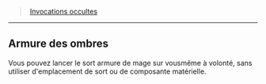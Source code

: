 ﻿---
!GenericItem
Name: Armure des ombres
Id: warlock_occultsummons_hd.md#armure-des-ombres
ParentLink: warlock_occultsummons_hd.md#invocations-occultes
ParentName: Invocations occultes
NameLevel: 2
Attributes:
  Name: Armure des ombres
  Markdown: >+
    ## <!--Name-->Armure des ombres<!--/Name-->


    Vous pouvez lancer le sort armure de mage sur vousmême à volonté, sans utiliser d'emplacement de sort ou de composante matérielle.

AttributesDictionary: >+
  Name: Armure des ombres

  Markdown: >+

    ## <!--Name-->Armure des ombres<!--/Name-->





    Vous pouvez lancer le sort armure de mage sur vousmême à volonté, sans utiliser d'emplacement de sort ou de composante matérielle.



---
> [Invocations occultes](hd_warlock_occultsummons.md)

---

## Armure des ombres

Vous pouvez lancer le sort armure de mage sur vousmême à volonté, sans utiliser d'emplacement de sort ou de composante matérielle.

